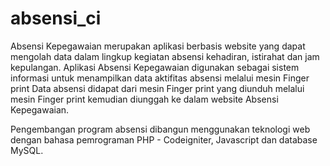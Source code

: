 # absensi_ci
Absensi Kepegawaian merupakan aplikasi berbasis website yang dapat mengolah data dalam lingkup kegiatan absensi kehadiran, istirahat dan jam kepulangan. Aplikasi Absensi Kepegawaian digunakan sebagai sistem informasi untuk menampilkan data aktifitas absensi melalui mesin Finger print Data absensi didapat dari mesin Finger print yang diunduh melalui mesin Finger print kemudian diunggah ke dalam website Absensi Kepegawaian.

Pengembangan program absensi dibangun menggunakan teknologi web dengan bahasa pemrograman PHP - Codeigniter, Javascript dan database MySQL.
